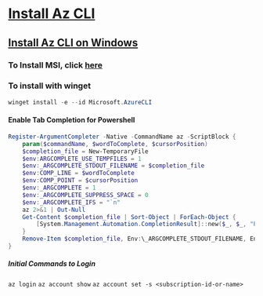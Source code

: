 # [Install Az CLI](https://learn.microsoft.com/en-us/cli/azure/install-azure-cli)

## [Install Az CLI on Windows](https://learn.microsoft.com/en-us/cli/azure/install-azure-cli-windows?tabs=azure-cli)

### To Install MSI, click [here](https://aka.ms/installazurecliwindows)

### To install with winget

```Powershell
winget install -e --id Microsoft.AzureCLI
```

#### Enable Tab Completion for Powershell

```Powershell
Register-ArgumentCompleter -Native -CommandName az -ScriptBlock {
    param($commandName, $wordToComplete, $cursorPosition)
    $completion_file = New-TemporaryFile
    $env:ARGCOMPLETE_USE_TEMPFILES = 1
    $env:_ARGCOMPLETE_STDOUT_FILENAME = $completion_file
    $env:COMP_LINE = $wordToComplete
    $env:COMP_POINT = $cursorPosition
    $env:_ARGCOMPLETE = 1
    $env:_ARGCOMPLETE_SUPPRESS_SPACE = 0
    $env:_ARGCOMPLETE_IFS = "`n"
    az 2>&1 | Out-Null
    Get-Content $completion_file | Sort-Object | ForEach-Object {
        [System.Management.Automation.CompletionResult]::new($_, $_, "ParameterValue", $_)
    }
    Remove-Item $completion_file, Env:\_ARGCOMPLETE_STDOUT_FILENAME, Env:\ARGCOMPLETE_USE_TEMPFILES, Env:\COMP_LINE, Env:\COMP_POINT, Env:\_ARGCOMPLETE, Env:\_ARGCOMPLETE_SUPPRESS_SPACE, Env:\_ARGCOMPLETE_IFS
}
```
##### Initial Commands to Login

`az login`
`az account show`
`az account set -s <subscription-id-or-name>`
